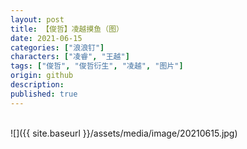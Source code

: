 ```yaml
---
layout: post
title: 【俊哲】凌越摸鱼（图）
date: 2021-06-15
categories: ["浪浪钉"]
characters: ["凌睿", "王越"]
tags: ["俊哲", "俊哲衍生", "凌越", "图片"]
origin: github
description: 
published: true
---
```


<br>
![]({{ site.baseurl }}/assets/media/image/20210615.jpg)

